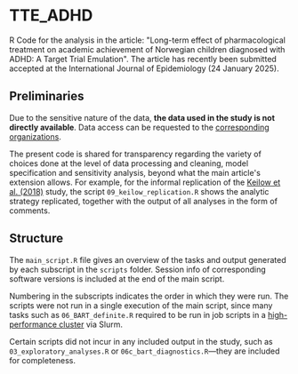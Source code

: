 # TTE_ADHD
R Code for the analysis in the article: "Long-term effect of pharmacological treatment on academic achievement of Norwegian children diagnosed with ADHD: A Target Trial Emulation". The article has recently been submitted accepted at the International Journal of Epidemiology (24 January 2025).

## Preliminaries

Due to the sensitive nature of the data, **the data used in the study is not directly available**. Data access can be requested to the [corresponding](https://helsedata.no/en/) [organizations](https://www.ssb.no/en/data-til-forskning).

The present code is shared for transparency regarding the variety of choices done at the level of data processing and cleaning, model specification and sensitivity analysis, beyond what the main article's extension allows. For example, for the informal replication of the [Keilow et al. (2018)](https://pubmed.ncbi.nlm.nih.gov/30496240/) study, the script `09_keilow_replication.R` shows the analytic strategy replicated, together with the output of all analyses in the form of comments.

## Structure
The `main_script.R` file gives an overview of the tasks and output generated by each subscript in the `scripts` folder. Session info of corresponding software versions is included at the end of the main script.

Numbering in the subscripts indicates the order in which they were run. The scripts were not run in a single execution of the main script, since many tasks such as `06_BART_definite.R` required to be run in job scripts in a [high-performance cluster](https://www.uio.no/english/services/it/research/hpc/colossus/) via Slurm. 

Certain scripts did not incur in any included output in the study, such as `03_exploratory_analyses.R` or `06c_bart_diagnostics.R`—they are included for completeness.

